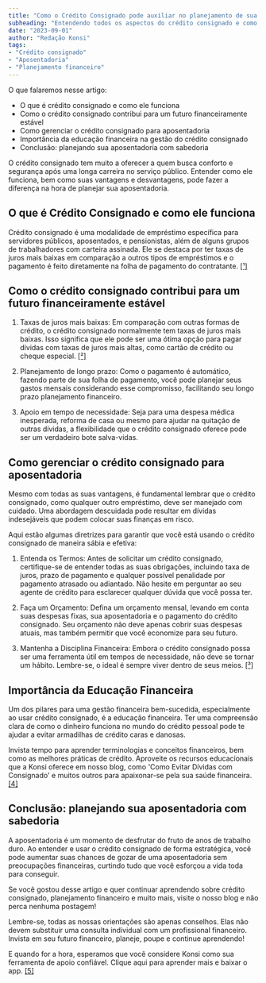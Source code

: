 ```yaml
---
title: "Como o Crédito Consignado pode auxiliar no planejamento de sua aposentadoria"
subheading: "Entendendo todos os aspectos do crédito consignado e como ele pode aprimorar seu planejamento para uma aposentadoria segura e estável."
date: "2023-09-01"
author: "Redação Konsi"
tags:
- "Crédito consignado"
- "Aposentadoria"
- "Planejamento financeiro"
---
```


O que falaremos nesse artigo:

- O que é crédito consignado e como ele funciona
- Como o crédito consignado contribui para um futuro financeiramente estável
- Como gerenciar o crédito consignado para aposentadoria
- Importância da educação financeira na gestão do crédito consignado
- Conclusão: planejando sua aposentadoria com sabedoria

O crédito consignado tem muito a oferecer a quem busca conforto e segurança após uma longa carreira no serviço público. Entender como ele funciona, bem como suas vantagens e desvantagens, pode fazer a diferença na hora de planejar sua aposentadoria.

## O que é Crédito Consignado e como ele funciona

Crédito consignado é uma modalidade de empréstimo específica para servidores públicos, aposentados, e pensionistas, além de alguns grupos de trabalhadores com carteira assinada. Ele se destaca por ter taxas de juros mais baixas em comparação a outros tipos de empréstimos e o pagamento é feito diretamente na folha de pagamento do contratante. [[¹]](https://konsi.com.br/postagens/como-o-crdito-consignado-pode-auxiliar-na-transio-de-carreira-do-servidor-pblico) 

## Como o crédito consignado contribui para um futuro financeiramente estável

1. Taxas de juros mais baixas: Em comparação com outras formas de crédito, o crédito consignado normalmente tem taxas de juros mais baixas. Isso significa que ele pode ser uma ótima opção para pagar dívidas com taxas de juros mais altas, como cartão de crédito ou cheque especial. [[²]](https://konsi.com.br/postagens/5-motivos-para-escolher-o-credito-consignado-publico)

2. Planejamento de longo prazo: Como o pagamento é automático, fazendo parte de sua folha de pagamento, você pode planejar seus gastos mensais considerando esse compromisso, facilitando seu longo prazo planejamento financeiro.

3. Apoio em tempo de necessidade: Seja para uma despesa médica inesperada, reforma de casa ou mesmo para ajudar na quitação de outras dívidas, a flexibilidade que o crédito consignado oferece pode ser um verdadeiro bote salva-vidas.


## Como gerenciar o crédito consignado para aposentadoria

Mesmo com todas as suas vantagens, é fundamental lembrar que o crédito consignado, como qualquer outro empréstimo, deve ser manejado com cuidado. Uma abordagem descuidada pode resultar em dívidas indesejáveis que podem colocar suas finanças em risco.

Aqui estão algumas diretrizes para garantir que você está usando o crédito consignado de maneira sábia e efetiva:

1. Entenda os Termos: Antes de solicitar um crédito consignado, certifique-se de entender todas as suas obrigações, incluindo taxa de juros, prazo de pagamento e qualquer possível penalidade por pagamento atrasado ou adiantado. Não hesite em perguntar ao seu agente de crédito para esclarecer qualquer dúvida que você possa ter.

2. Faça um Orçamento: Defina um orçamento mensal, levando em conta suas despesas fixas, sua aposentadoria e o pagamento do crédito consignado. Seu orçamento não deve apenas cobrir suas despesas atuais, mas também permitir que você economize para seu futuro.

3. Mantenha a Disciplina Financeira: Embora o crédito consignado possa ser uma ferramenta útil em tempos de necessidade, não deve se tornar um hábito. Lembre-se, o ideal é sempre viver dentro de seus meios. [[³]](https://konsi.com.br/postagens/como-criar-e-manter-o-equilbrio-financeiro-um-guia-para-servidores-pblicos)

## Importância da Educação Financeira

Um dos pilares para uma gestão financeira bem-sucedida, especialmente ao usar crédito consignado, é a educação financeira. Ter uma compreensão clara de como o dinheiro funciona no mundo do crédito pessoal pode te ajudar a evitar armadilhas de crédito caras e danosas.

Invista tempo para aprender terminologias e conceitos financeiros, bem como as melhores práticas de crédito. Aproveite os recursos educacionais que a Konsi oferece em nosso blog, como 'Como Evitar Dívidas com Consignado' e muitos outros para apaixonar-se pela sua saúde financeira. [[4]](https://konsi.com.br/postagens/como-evitar-dividas-com-consignado)

## Conclusão: planejando sua aposentadoria com sabedoria

A aposentadoria é um momento de desfrutar do fruto de anos de trabalho duro. Ao entender e usar o crédito consignado de forma estratégica, você pode aumentar suas chances de gozar de uma aposentadoria sem preocupações financeiras, curtindo tudo que você esforçou a vida toda para conseguir.

Se você gostou desse artigo e quer continuar aprendendo sobre crédito consignado, planejamento financeiro e muito mais, visite o nosso blog e não perca nenhuma postagem!

Lembre-se, todas as nossas orientações são apenas conselhos. Elas não devem substituir uma consulta individual com um profissional financeiro. Invista em seu futuro financeiro, planeje, poupe e continue aprendendo!

E quando for a hora, esperamos que você considere Konsi como sua ferramenta de apoio confiável. Clique aqui para aprender mais e baixar o app. [[5]](https://konsi.com.br/)